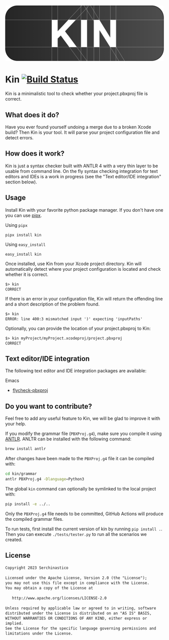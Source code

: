 ![logo][logo]

Kin [![Build Status](https://travis-ci.org/Serchinastico/Kin.svg?branch=master)](https://travis-ci.org/Serchinastico/Kin)
===

Kin is a minimalistic tool to check whether your project.pbxproj file is correct.

What does it do?
-----------------

Have you ever found yourself undoing a merge due to a broken Xcode build? Then Kin is your tool. It will parse your project configuration file and detect errors.

How does it work?
-----------------

Kin is just a syntax checker built with ANTLR 4 with a very thin layer to be usable from command line. On the fly syntax checking integration for text editors and IDEs is a work in progress (see the "Text editor/IDE integration" section below).

Usage
-----------------

Install Kin with your favorite python package manager. If you don't have one you can use [pipx](https://pypa.github.io/pipx/).

Using `pipx`
```
pipx install kin
```

Using `easy_install`
```
easy_install kin
```

Once installed, use Kin from your Xcode project directory. Kin will automatically detect where your project configuration is located and check whether it is correct.

```
$> kin
CORRECT
```

If there is an error in your configuration file, Kin will return the offending line and a short description of the problem found.

```
$> kin
ERROR: line 400:3 mismatched input ')' expecting 'inputPaths'
```

Optionally, you can provide the location of your project.pbxproj to Kin:

```
$> kin myProject/myProject.xcodeproj/project.pbxproj
CORRECT
```

Text editor/IDE integration
---------------------------

The following text editor and IDE integration packages are available:

Emacs

- [flycheck-pbxproj](https://github.com/danielmartin/flycheck-pbxproj)

Do you want to contribute?
--------------------------

Feel free to add any useful feature to Kin, we will be glad to improve it with your help.

If you modify the grammar file (`PBXProj.g4`), make sure you compile it using [ANTLR](https://www.antlr.org/). ANLTR can be installed with the following command:

```bash
brew install antlr
```

After changes have been made to the `PBXProj.g4` file it can be compiled with:

```bash
cd kin/grammar
antlr PBXProj.g4 -Dlanguage=Python3
```

The global `kin` command can optionally be symlinked to the local project with:

```bash
pip install -e ../..
```

Only the `PBXProj.g4` file needs to be committed, GitHub Actions will produce the compiled grammar files.

To run tests, first install the current version of kin by running `pip install .`. Then you can execute `./tests/tester.py` to run all the scenarios we created.

License
-------

    Copyright 2023 Serchinastico

    Licensed under the Apache License, Version 2.0 (the "License");
    you may not use this file except in compliance with the License.
    You may obtain a copy of the License at

       http://www.apache.org/licenses/LICENSE-2.0

    Unless required by applicable law or agreed to in writing, software
    distributed under the License is distributed on an "AS IS" BASIS,
    WITHOUT WARRANTIES OR CONDITIONS OF ANY KIND, either express or implied.
    See the License for the specific language governing permissions and
    limitations under the License.

[logo]: art/logo.png

